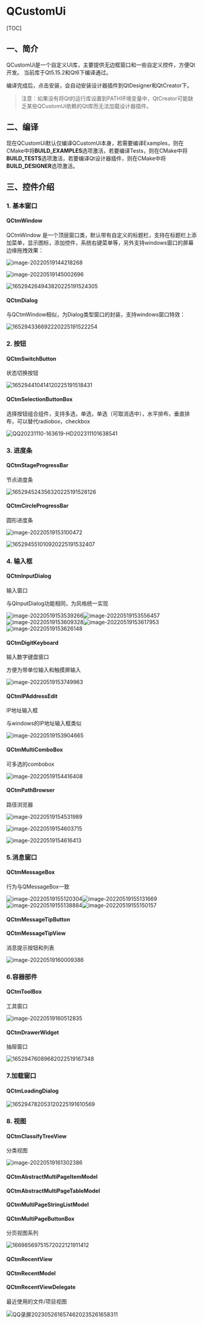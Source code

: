 # QCustomUi

[TOC]

## 一、简介

QCustomUi是一个自定义UI库，主要提供无边框窗口和一些自定义控件，方便Qt开发。
当前库于Qt5.15.2和Qt6下编译通过。

编译完成后，点击安装，会自动安装设计器插件到QtDesigner和QtCreator下。
>注意：如果没有将Qt的运行库设置到PATH环境变量中，QtCreator可能缺乏某些QCustomUi依赖的Qt库而无法加载设计器插件。

## 二、编译

现在QCustomUi默认仅编译QCustomUi本身，若需要编译Examples，则在CMake中将**BUILD_EXAMPLES**选项激活，若要编译Tests，则在CMake中将**BUILD_TESTS**选项激活，若要编译Qt设计器插件，则在CMake中将**BUILD_DESIGNER**选项激活。

## 三、控件介绍

### 1. 基本窗口

#### QCtmWindow

QCtmWindow 是一个顶层窗口类，默认带有自定义的标题栏，支持在标题栏上添加菜单，显示图标，添加控件，系统右键菜单等，另外支持windows窗口的屏幕边缘拖拽效果：

![image-20220519144218268](README.assets/image-20220519144218268.png)

![image-20220519145002696](README.assets/image-20220519145002696.png)

![165294264943820225191524305](README.assets/165294264943820225191524305.gif)

#### QCtmDialog

与QCtmWindow相似，为Dialog类型窗口的封装，支持windows窗口特效：

![165294336692220225191522254](README.assets/165294336692220225191522254.gif)

### 2. 按钮

#### QCtmSwitchButton

状态切换按钮

![165294410414120225191518431](README.assets/165294410414120225191518431.gif)

#### QCtmSelectionButtonBox

选择按钮组合组件，支持多选，单选，单选（可取消选中），水平排布，垂直排布，可以替代radiobox，checkbox

![QQ20231110-163619-HD202311101638541](README.assets/QQ20231110-163619-HD202311101638541.gif)

### 3. 进度条

#### QCtmStageProgressBar

节点进度条

![165294524356320225191528126](README.assets/165294524356320225191528126.gif)

#### QCtmCircleProgressBar

圆形进度条

![image-20220519153100472](README.assets/image-20220519153100472.png)

![165294551010920225191532407](README.assets/165294551010920225191532407.gif)

### 4. 输入框

#### QCtmInputDialog

输入窗口

与QInputDialog功能相同，为风格统一实现

![image-20220519153539266](README.assets/image-20220519153539266.png)![image-20220519153556457](README.assets/image-20220519153556457.png)![image-20220519153609328](README.assets/image-20220519153609328.png)![image-20220519153617953](README.assets/image-20220519153617953.png)![image-20220519153626148](README.assets/image-20220519153626148.png)

#### QCtmDigitKeyboard

输入数字键盘窗口

方便为带单位输入和触摸屏输入

![image-20220519153749963](README.assets/image-20220519153749963.png)

#### QCtmIPAddressEdit

IP地址输入框

与windows的IP地址输入框类似

![image-20220519153904665](README.assets/image-20220519153904665.png)

#### QCtmMultiComboBox

可多选的combobox

![image-20220519154416408](README.assets/image-20220519154416408.png)

#### QCtmPathBrowser

路径浏览器

![image-20220519154531989](README.assets/image-20220519154531989.png)

![image-20220519154603715](README.assets/image-20220519154603715.png)

![image-20220519154616413](README.assets/image-20220519154616413.png)

### 5.消息窗口

#### QCtmMessageBox

行为与QMessageBox一致

![image-20220519155120304](README.assets/image-20220519155120304.png)![image-20220519155131669](README.assets/image-20220519155131669.png)![image-20220519155138884](README.assets/image-20220519155138884.png)![image-20220519155150157](README.assets/image-20220519155150157.png)

#### QCtmMessageTipButton

#### QCtmMessageTipView

消息提示按钮和列表

![image-20220519160009386](README.assets/image-20220519160009386.png)

### 6.容器部件

#### QCtmToolBox

工具窗口

![image-20220519160512835](README.assets/image-20220519160512835.png)

#### QCtmDrawerWidget

抽屉窗口

![16529476089682022519167348](README.assets/16529476089682022519167348.gif)

### 7.加载窗口

#### QCtmLoadingDialog

![165294782053120225191610569](README.assets/165294782053120225191610569.gif)

### 8. 视图

#### QCtmClassifyTreeView

分类视图

![image-20220519161302386](README.assets/image-20220519161302386.png)

#### QCtmAbstractMultiPageItemModel

#### QCtmAbstractMultiPageTableModel

#### QCtmMultiPageStringListModel

#### QCtmMultiPageButtonBox

分页视图系列

![16698569751572022121911412](README.assets/16698569751572022121911412.gif)

#### QCtmRecentView

#### QCtmRecentModel

#### QCtmRecentViewDelegate

最近使用的文件/项目视图

![QQ录屏2023052616574620235261658311](README.assets/QQ录屏2023052616574620235261658311.gif)
